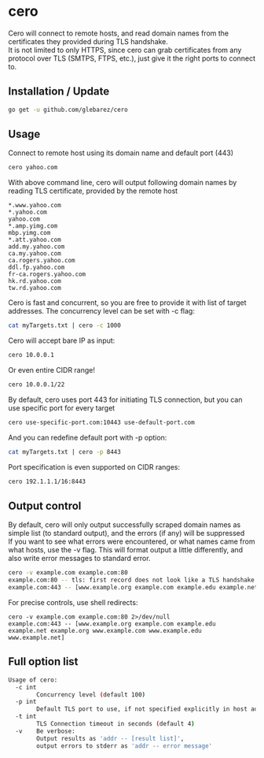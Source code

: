 # cero
Cero will connect to remote hosts, and read domain names from the certificates they provided during TLS handshake. <br>
It is not limited to only HTTPS, since cero can grab certificates from any protocol over TLS (SMTPS, FTPS, etc.), just give it the right ports to connect to.

## Installation / Update
```bash
go get -u github.com/glebarez/cero
```

## Usage
Connect to remote host using its domain name and default port (443)
```bash
cero yahoo.com
```
With above command line, cero will output following domain names by reading TLS certificate, provided by the remote host
```
*.www.yahoo.com
*.yahoo.com
yahoo.com
*.amp.yimg.com
mbp.yimg.com
*.att.yahoo.com
add.my.yahoo.com
ca.my.yahoo.com
ca.rogers.yahoo.com
ddl.fp.yahoo.com
fr-ca.rogers.yahoo.com
hk.rd.yahoo.com
tw.rd.yahoo.com
```
Cero is fast and concurrent, so you are free to provide it with list of target addresses. The concurrency level can be set with -c flag:
```bash
cat myTargets.txt | cero -c 1000
```

Cero will accept bare IP as input:
```bash
cero 10.0.0.1
```

Or even entire CIDR range!
```bash
cero 10.0.0.1/22
```

By default, cero uses port 443 for initiating TLS connection, but you can use specific port for every target
```bash
cero use-specific-port.com:10443 use-default-port.com
```

And you can redefine default port with -p option:
```bash
cat myTargets.txt | cero -p 8443
```

Port specification is even supported on CIDR ranges:
```bash
cero 192.1.1.1/16:8443
```

## Output control
By default, cero will only output successfully scraped domain names as simple list (to standard output), and the errors (if any)  will be suppressed<br>
If you want to see what errors were encountered, or what names came from what hosts, use the -v flag. This will format output a little differently, and also write error messages to standard error.
```bash
cero -v example.com example.com:80
example.com:80 -- tls: first record does not look like a TLS handshake
example.com:443 -- [www.example.org example.com example.edu example.net example.org www.example.com www.example.edu www.example.net]
```
For precise controls, use shell redirects:
```
cero -v example.com example.com:80 2>/dev/null
example.com:443 -- [www.example.org example.com example.edu example.net example.org www.example.com www.example.edu www.example.net]
```

## Full option list
```bash
Usage of cero:
  -c int
        Concurrency level (default 100)
  -p int
        Default TLS port to use, if not specified explicitly in host address (default 443)
  -t int
        TLS Connection timeout in seconds (default 4)
  -v    Be verbose: 
        Output results as 'addr -- [result list]', 
        output errors to stderr as 'addr -- error message'
  ```